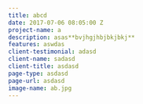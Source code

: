 ```yaml
---
title: abcd
date: 2017-07-06 08:05:00 Z
project-name: a
description: asas**bvjhgjhbjbkjbkj**
features: aswdas
client-testimonial: adasd
client-name: sadasd
client-title: asdasd
page-type: asdasd
page-url: asdasd
image-name: ab.jpg
---
```



